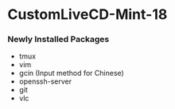# CustomLiveCD-Mint-18

### Newly Installed Packages
* tmux
* vim
* gcin (Input method for Chinese)
* openssh-server
* git
* vlc

